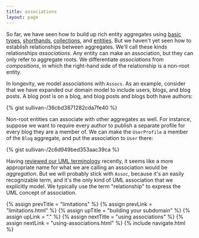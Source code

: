 ```yaml
---
title: associations
layout: page
---
```


So far, we have seen how to build up rich entity aggregates using
[basic types](basics.html), [shorthands](shorthands.html),
[collections](collections.html), and [entities](entities.html). But we
haven't yet seen how to establish relationships between
aggregates. We'll call these kinds relationships _associations_. Any
entity can make an association, but they can only refer to aggregate
roots. We differentiate _associations_ from _compositions_, in which
the right-hand side of the relationship is a non-root entity.

In longevity, we model associations with `Assocs`. As an example,
consider that we have expanded our domain model to include users,
blogs, and blog posts. A blog post is on a blog, and blog posts and
blogs both have authors:

{% gist sullivan-/36cbd3871282cda7fe40 %}

Non-root entities can associate with other aggregates as well. For
instance, suppose we want to require every author to publish a
separate profile for every blog they are a member of. We can make the
`UserProfile` a member of the `Blog` aggregate, and put the
association to `User` there:

{% gist sullivan-/2c6d949bed353aac39ca %}

<div class="longevity-meta">

Having <a href =
"http://aviadezra.blogspot.com/2009/05/uml-association-aggregation-composition.html">reviewed
our UML terminology</a> recently, it seems like a more appropriate
name for what we are calling an association would be
<i>aggregation</i>. But we will probably stick with
<code>Assoc</code>, because it's an easily recognizable term, and it's
the only kind of UML association that we explicitly model. We
typically use the term "relationship" to express the UML concept of
association.

</div>

{% assign prevTitle = "limitations" %}
{% assign prevLink = "limitations.html" %}
{% assign upTitle = "building your subdomain" %}
{% assign upLink = "." %}
{% assign nextTitle = "using associations" %}
{% assign nextLink = "using-associations.html" %}
{% include navigate.html %}

